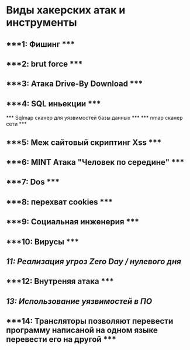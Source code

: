 # Виды хакерских атак и инструменты 

## ***1: Фишинг ***
## ***2: brut force ***
## ***3: Атака Drive-By Download ***
## ***4:  SQL иньекции ***
***            Sqlmap сканер для уязвимостей базы данных ***
***            nmap сканер сети ***
## ***5: Меж сайтовый скриптинг Xss ***
## ***6: MINT Атака "Человек по середине" ***
## ***7: Dos ***
## ***8: перехват cookies ***
## ***9: Социальная инженерия ***
## ***10: Вирусы ***
## ***11: Реализация угроз Zero Day / нулевого дня***
## ***12: Внутреняя атака ***
## ***13: Использование уязвимостей в ПО***
## ***14: Трансляторы позволяют перевести программу написаной на одном языке перевести его на другой  ***

